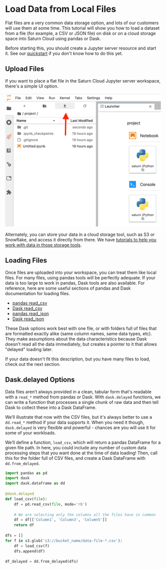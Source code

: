 # Load Data from Local Files

Flat files are a very common data storage option, and lots of our customers will use them at some time. This tutorial will show you how to load a dataset from a file (for example, a CSV or JSON file) on disk or on a cloud storage space into Saturn Cloud using pandas or Dask.

Before starting this, you should create a Jupyter server resource and start it. See our [quickstart](<docs/start_in_ten.md>) if you don't know how to do this yet.

## Upload Files
If you want to place a flat file in the Saturn Cloud Jupyter server workspace, there's a simple UI option.

<img src="/images/docs/upload_file.png" alt="Jupyter Lab interface showing a red arrow pointing to the Upload button" class="doc-image">

Alternately, you can store your data in a cloud storage tool, such as S3 or Snowflake, and access it directly from there. We have [tutorials to help you work with data in those storage tools](/docs).

## Loading Files

Once files are uploaded into your workspace, you can treat them like local files.  For many files, using pandas tools will be perfectly adequate. If your data is too large to work in pandas, Dask tools are also available. For reference, here are some useful sections of pandas and Dask documentation for loading files.

* <a href="https://pandas.pydata.org/pandas-docs/stable/reference/api/pandas.read_csv.html" target='_blank' rel='noopener'>pandas read_csv</a>
* <a href="https://docs.dask.org/en/latest/dataframe-api.html?#dask.dataframe.read_csv" target='_blank' rel='noopener'>Dask read_csv</a>
* <a href="https://pandas.pydata.org/pandas-docs/stable/reference/api/pandas.read_json.html" target='_blank' rel='noopener'>pandas read_json</a>
* <a href="https://docs.dask.org/en/latest/dataframe-api.html?#dask.dataframe.read_json" target='_blank' rel='noopener'>Dask read_json</a>

These Dask options work best with one file, or with folders full of files that are formatted exactly alike (same column names, same data types, etc). They make assumptions about the data characteristics because Dask doesn't read all the data immediately, but creates a pointer to it that allows "delayed" loading later.

If your data doesn't fit this description, but you have many files to load, check out the next section.

## Dask.delayed Options

Data files aren’t always provided in a clean, tabular form that's readable with a `read_*` method from pandas or Dask. With `dask.delayed` functions, we can write a function that processes a single chunk of raw data and then tell Dask to collect these into a Dask DataFrame.

We’ll illustrate that now with the CSV files, but it's always better to use a `dd.read_*` method if your data supports it. When you need it though, `dask.delayed` is very flexible and powerful - chances are you will use it for some of your workloads.

We’ll define a function, `load_csv`, which will return a pandas DataFrame for a given  file path. In here, you could include any number of custom data processing steps that you want done at the time of data loading! Then, call this for the folder full of CSV files, and create a Dask DataFrame with `dd.from_delayed`.

```python
import pandas as pd
import dask
import dask.dataframe as dd

@dask.delayed
def load_csv(file):
    df = pd.read_csv(file, mode='rb')

    # We are selecting only the columns all the files have in common
    df = df[['Column1', 'Column3', 'Column5']]
    return df

dfs = []
for f in s3.glob('s3://bucket_name/data-file-*.csv'):
    df = load_csv(f)
    dfs.append(df)

df_delayed = dd.from_delayed(dfs)
```
